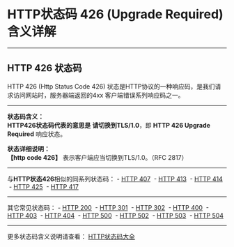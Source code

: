 # HTTP状态码 426 (Upgrade Required) 含义详解

---

## HTTP 426 状态码

HTTP 426 (Http Status Code 426) 状态是HTTP协议的一种响应码，是我们请求访问网站时，服务器端返回的4xx 客户端错误系列响应码之一。

---

**状态码含义：**  
**HTTP426状态码代表的意思是** **请切换到TLS/1.0**，即 **HTTP 426 Upgrade Required** 响应状态。

**状态详细说明：**  
**【http code 426】** 表示客户端应当切换到TLS/1.0。（RFC 2817）

  

---

与**HTTP状态426**相似的同系列状态码： - [HTTP 407](https://seo.juziseo.com/doc/http_code/407 "HTTP 407详细说明")
 - [HTTP 413](https://seo.juziseo.com/doc/http_code/413 "HTTP 413详细说明")
 - [HTTP 414](https://seo.juziseo.com/doc/http_code/414 "HTTP 414详细说明")
 - [HTTP 425](https://seo.juziseo.com/doc/http_code/425 "HTTP 425详细说明")
 - [HTTP 417](https://seo.juziseo.com/doc/http_code/417 "HTTP 417详细说明")

---

其它常见状态码： - [HTTP 200](https://seo.juziseo.com/doc/http_code/200 "HTTP 200详细说明")
 - [HTTP 301](https://seo.juziseo.com/doc/http_code/301 "HTTP 301详细说明")
 - [HTTP 302](https://seo.juziseo.com/doc/http_code/302 "HTTP 302详细说明")
 - [HTTP 400](https://seo.juziseo.com/doc/http_code/400 "HTTP 400详细说明")
 - [HTTP 403](https://seo.juziseo.com/doc/http_code/403 "HTTP 403详细说明")
 - [HTTP 404](https://seo.juziseo.com/doc/http_code/404 "HTTP 404详细说明")
 - [HTTP 500](https://seo.juziseo.com/doc/http_code/500 "HTTP 500详细说明")
 - [HTTP 502](https://seo.juziseo.com/doc/http_code/502 "HTTP 502详细说明")
 - [HTTP 503](https://seo.juziseo.com/doc/http_code/503 "HTTP 503详细说明")
 - [HTTP 504](https://seo.juziseo.com/doc/http_code/504 "HTTP 504详细说明")

---

更多状态码含义说明请查看： [HTTP状态码大全](https://seo.juziseo.com/doc/http_code/)